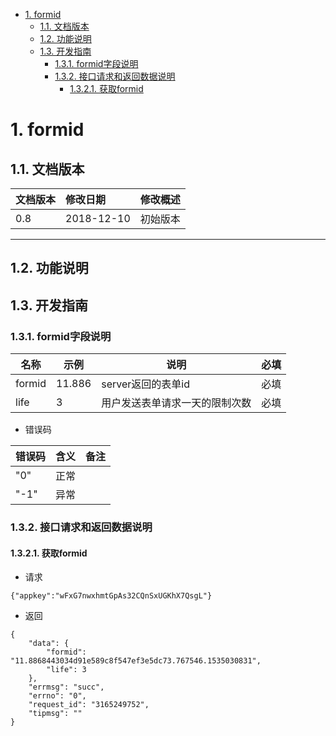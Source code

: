 <!-- TOC -->

- [1. formid](#1-formid)
    - [1.1. 文档版本](#11-文档版本)
    - [1.2. 功能说明](#12-功能说明)
    - [1.3. 开发指南](#13-开发指南)
        - [1.3.1. formid字段说明](#131-formid字段说明)
        - [1.3.2. 接口请求和返回数据说明](#132-接口请求和返回数据说明)
            - [1.3.2.1. 获取formid](#1321-获取formid)

<!-- /TOC -->
# 1. formid
## 1.1. 文档版本

|文档版本|修改日期|修改概述|
|:--|:--|:--|
|0.8|2018-12-10|初始版本|

--------------------------
## 1.2. 功能说明


## 1.3. 开发指南

### 1.3.1. formid字段说明

| **名称** | **示例** | **说明** | **必填** |
| --- | --- | --- | --- |
| formid | 11.886| server返回的表单id| 必填|
| life | 3| 用户发送表单请求一天的限制次数 | 必填 |


* 错误码

| **错误码** | **含义** | **备注** |
| --- | --- | --- |
| "0" | 正常 |   |
| "-1" | 异常 |   |


### 1.3.2. 接口请求和返回数据说明
#### 1.3.2.1. 获取formid
* 请求

```
{"appkey":"wFxG7nwxhmtGpAs32CQnSxUGKhX7QsgL"}
```
* 返回

```
{
    "data": {
        "formid": "11.8868443034d91e589c8f547ef3e5dc73.767546.1535030831",
        "life": 3
    },
    "errmsg": "succ",
    "errno": "0",
    "request_id": "3165249752",
    "tipmsg": ""
}
```


